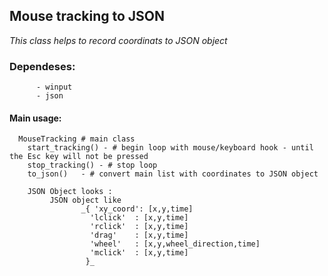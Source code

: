 ## Mouse tracking to JSON

_This class helps to record coordinats to JSON object_
### Dependeses:
          - winput
          - json
  

#### Main usage:
	 
	  MouseTracking # main class
		start_tracking() - # begin loop with mouse/keyboard hook - until the Esc key will not be pressed
		stop_tracking() - # stop loop
		to_json()   - # convert main list with coordinates to JSON object 		
		
		JSON Object looks :
			 JSON object like
            		_{ 'xy_coord': [x,y,time]
              		  'lclick'  : [x,y,time]
              		  'rclick'  : [x,y,time]
              		  'drag'    : [x,y,time]
              		  'wheel'   : [x,y,wheel_direction,time]
              		  'mclick'  : [x,y,time]
              		 }_
